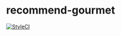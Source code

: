 # recommend-gourmet
[![StyleCI](https://github.styleci.io/repos/371372170/shield?branch=develop)](https://github.styleci.io/repos/371372170?branch=develop)
